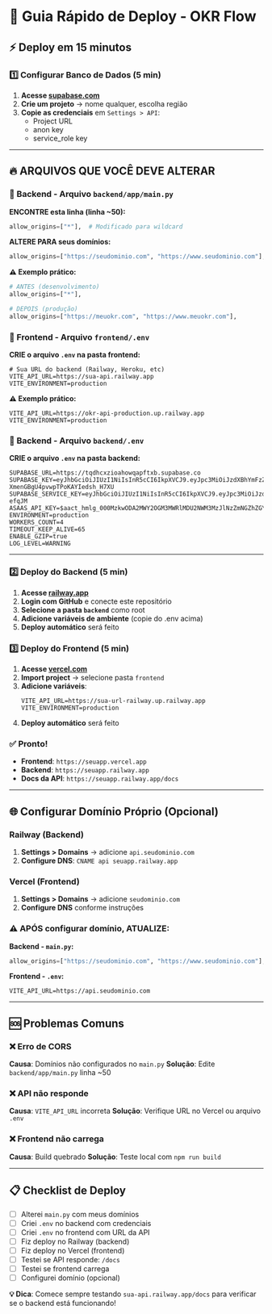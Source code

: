 # 🚀 Guia Rápido de Deploy - OKR Flow

## ⚡ Deploy em 15 minutos

### 1️⃣ Configurar Banco de Dados (5 min)

1. **Acesse [supabase.com](https://supabase.com)**
2. **Crie um projeto** → nome qualquer, escolha região
3. **Copie as credenciais** em `Settings > API`:
   - Project URL
   - anon key  
   - service_role key

---

## 🔥 ARQUIVOS QUE VOCÊ DEVE ALTERAR

### 📁 Backend - Arquivo `backend/app/main.py`

**ENCONTRE esta linha (linha ~50):**
```python
allow_origins=["*"],  # Modificado para wildcard
```

**ALTERE PARA seus domínios:**
```python
allow_origins=["https://seudominio.com", "https://www.seudominio.com"],
```

**⚠️ Exemplo prático:**
```python
# ANTES (desenvolvimento)
allow_origins=["*"],

# DEPOIS (produção)
allow_origins=["https://meuokr.com", "https://www.meuokr.com"],
```

### 📁 Frontend - Arquivo `frontend/.env`

**CRIE o arquivo `.env` na pasta frontend:**
```env
# Sua URL do backend (Railway, Heroku, etc)
VITE_API_URL=https://sua-api.railway.app
VITE_ENVIRONMENT=production
```

**⚠️ Exemplo prático:**
```env
VITE_API_URL=https://okr-api-production.up.railway.app
VITE_ENVIRONMENT=production
```

### 📁 Backend - Arquivo `backend/.env`

**CRIE o arquivo `.env` na pasta backend:**
```env
SUPABASE_URL=https://tqdhcxzioahowqapftxb.supabase.co
SUPABASE_KEY=eyJhbGciOiJIUzI1NiIsInR5cCI6IkpXVCJ9.eyJpc3MiOiJzdXBhYmFzZSIsInJlZiI6InRxZGhjeHppb2Fob3dxYXBmdHhiIiwicm9sZSI6ImFub24iLCJpYXQiOjE3NDc4NjQ3OTMsImV4cCI6MjA2MzQ0MDc5M30.2gjDsqrT_Kx39-XmenGBgU4pvwpTPoKAYIedsh_H7XU
SUPABASE_SERVICE_KEY=eyJhbGciOiJIUzI1NiIsInR5cCI6IkpXVCJ9.eyJpc3MiOiJzdXBhYmFzZSIsInJlZiI6InRxZGhjeHppb2Fob3dxYXBmdHhiIiwicm9sZSI6InNlcnZpY2Vfcm9sZSIsImlhdCI6MTc0Nzg2NDc5MywiZXhwIjoyMDYzNDQwNzkzfQ.elgZeOXS5LA6SK4ni1034VkUHP0VuAkJN_70n-efqJM
ASAAS_API_KEY=$aact_hmlg_000MzkwODA2MWY2OGM3MWRlMDU2NWM3MzJlNzZmNGZhZGY6OjE5YzNhZmM0LTMwZGQtNDkzNy05YmNlLWZiNmRiYTkwM2EzYzo6JGFhY2hfMmEwOWIwNjEtMDU5Mi00MzRkLWE4YzYtOWQwNzBjYmU5ZGJm
ENVIRONMENT=production
WORKERS_COUNT=4
TIMEOUT_KEEP_ALIVE=65
ENABLE_GZIP=true
LOG_LEVEL=WARNING
```

---

### 2️⃣ Deploy do Backend (5 min)

1. **Acesse [railway.app](https://railway.app)**
2. **Login com GitHub** e conecte este repositório
3. **Selecione a pasta `backend`** como root
4. **Adicione variáveis de ambiente** (copie do .env acima)
5. **Deploy automático** será feito

### 3️⃣ Deploy do Frontend (5 min)

1. **Acesse [vercel.com](https://vercel.com)**
2. **Import project** → selecione pasta `frontend`
3. **Adicione variáveis**:
   ```
   VITE_API_URL=https://sua-url-railway.up.railway.app
   VITE_ENVIRONMENT=production
   ```
4. **Deploy automático** será feito

### ✅ Pronto!

- **Frontend**: `https://seuapp.vercel.app`
- **Backend**: `https://seuapp.railway.app`
- **Docs da API**: `https://seuapp.railway.app/docs`

---

## 🌐 Configurar Domínio Próprio (Opcional)

### Railway (Backend)
1. **Settings > Domains** → adicione `api.seudominio.com`
2. **Configure DNS**: `CNAME api seuapp.railway.app`

### Vercel (Frontend)  
1. **Settings > Domains** → adicione `seudominio.com`
2. **Configure DNS** conforme instruções

### ⚠️ APÓS configurar domínio, ATUALIZE:

**Backend - `main.py`:**
```python
allow_origins=["https://seudominio.com", "https://www.seudominio.com"],
```

**Frontend - `.env`:**
```env
VITE_API_URL=https://api.seudominio.com
```

---

## 🆘 Problemas Comuns

### ❌ Erro de CORS
**Causa**: Domínios não configurados no `main.py`
**Solução**: Edite `backend/app/main.py` linha ~50

### ❌ API não responde
**Causa**: `VITE_API_URL` incorreta
**Solução**: Verifique URL no Vercel ou arquivo `.env`

### ❌ Frontend não carrega
**Causa**: Build quebrado
**Solução**: Teste local com `npm run build`

---

## 📋 Checklist de Deploy

- [ ] Alterei `main.py` com meus domínios
- [ ] Criei `.env` no backend com credenciais
- [ ] Criei `.env` no frontend com URL da API
- [ ] Fiz deploy no Railway (backend)
- [ ] Fiz deploy no Vercel (frontend)
- [ ] Testei se API responde: `/docs`
- [ ] Testei se frontend carrega
- [ ] Configurei domínio (opcional)

**💡 Dica**: Comece sempre testando `sua-api.railway.app/docs` para verificar se o backend está funcionando! 